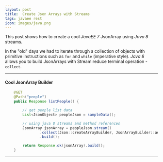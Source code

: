 ```yaml
---
layout: post
title:  Create Json Arrays with Streams
tags: javaee rest
icon: images/java.png
---
```


This post shows how to create a cool *JavaEE 7* JsonArray using *Java 8* streams.

In the "old" days we had to iterate through a collection of objects with primitive instructions such as `for` and `while` (imperative style).
*Java 8* allows you to build JsonArrays with Stream reduce terminal operation - `collect`.

***

#### Cool JsonArray Builder

```java
    @GET
    @Path("people")
    public Response listPeople() {

        // get people list data
        List<JsonObject> peopleJson = sampleData();

        // using java 8 streams and method references
        JsonArray jsonArray = peopleJson.stream()
                .collect(Json::createArrayBuilder, JsonArrayBuilder::add, JsonArrayBuilder::add)
                .build();

        return Response.ok(jsonArray).build();
    }
```


****


